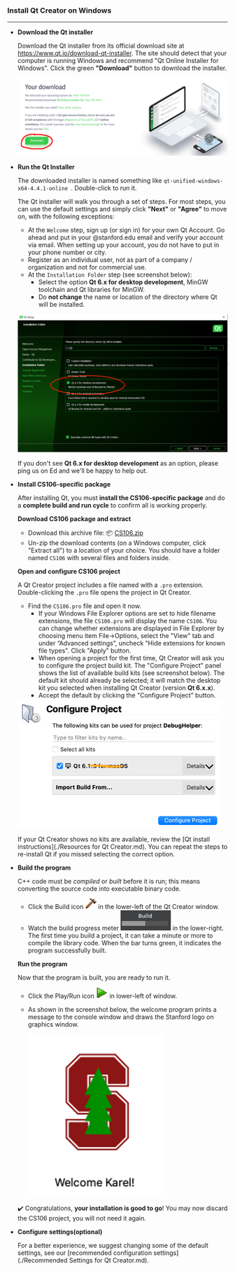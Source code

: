### Install Qt Creator on Windows

***

- **Download the Qt installer**

  Download the Qt installer from its official download site at https://www.qt.io/download-qt-installer. The site should detect that your computer is running Windows and recommend "Qt Online Installer for Windows". Click the green **"Download"** button to download the installer.

  ![download-installer](./image/download-installer.png)

- **Run the Qt Installer**

  The downloaded installer is named something like `qt-unified-windows-x64-4.4.1-online `. Double-click to run it.

  The Qt installer will walk you through a set of steps. For most steps, you can use the default settings and simply click **"Next"** or **"Agree"** to move on, with the following exceptions:

  - At the `Welcome` step, sign up (or sign in) for your own Qt Account. Go ahead and put in your @stanford.edu email and verify your account via email. When setting up your account, you do not have to put in your phone number or city.
  - Register as an individual user, not as part of a company / organization and not for commercial use.
  - At the `Installation Folder` step (see screenshot below):
    - Select the option **Qt 6.x for desktop development**, MinGW toolchain and Qt libraries for MinGW.
    - Do **not change** the name or location of the directory where Qt will be installed.

  ![install-windows](./image/install-windows.png)

  If you don't see **Qt 6.x for desktop development** as an option, please ping us on Ed and we'll be happy to help out.

- **Install CS106-specific package**

  After installing Qt, you must **install the CS106-specific package** and do a **complete build and run cycle** to confirm all is working properly.

  **Download CS106 package and extract**

  - Download this archive file: 📦 [CS106.zip](./CS106.zip)
  - Un-zip the download contents (on a Windows computer, click "Extract all") to a location of your choice. You should have a folder named `CS106` with several files and folders inside.

  **Open and configure CS106 project**

  A Qt Creator project includes a file named with a `.pro` extension. Double-clicking the `.pro` file opens the project in Qt Creator.

  - Find the `CS106.pro` file and open it now.
    - If your Windows File Explorer options are set to hide filename extensions, the file `CS106.pro` will display the name `CS106`. You can change whether extensions are displayed in File Explorer by choosing menu item File->Options, select the "View" tab and under “Advanced settings”, uncheck "Hide extensions for known file types". Click "Apply" button.
    - When opening a project for the first time, Qt Creator will ask you to configure the project build kit. The "Configure Project" panel shows the list of available build kits (see screenshot below). The default kit should already be selected; it will match the desktop kit you selected when installing Qt Creator (version **Qt 6.x.x**).
    - Accept the default by clicking the "Configure Project" button.

  <img src="./image/configure-project.png" alt="configure-project" style="zoom: 50%;" />

  If your Qt Creator shows no kits are available, review the [Qt install instructions](./Resources for Qt Creator.md). You can repeat the steps to re-install Qt if you missed selecting the correct option.

- **Build the program**

  C++ code must be *compiled* or *built* before it is run; this means converting the source code into executable binary code.

  - Click the Build icon ![hammer icon](./image/build-hammer-icon.png) in the lower-left of the Qt Creator window.
  - Watch the build progress meter ![build progress meter](./image/build-progress-meter.png) in the lower-right. The first time you build a project, it can take a minute or more to compile the library code. When the bar turns green, it indicates the program successfully built.

  **Run the program**

  Now that the program is built, you are ready to run it.

  - Click the Play/Run icon ![run icon](./image/run-icon.png) in lower-left of window.

  - As shown in the screenshot below, the welcome program prints a message to the console window and draws the Stanford logo on graphics window.

    ![welcome-output](./image/welcome-output.png)

  ✔️ Congratulations, **your installation is good to go**! You may now discard the CS106 project, you will not need it again.

- **Configure settings(optional)**

  For a better experience, we suggest changing some of the default settings, see our [recommended configuration settings](./Recommended Settings for Qt Creator.md).


